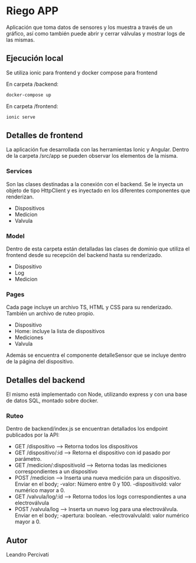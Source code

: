 # Riego APP

Aplicación que toma datos de sensores y los muestra a través de un gráfico, así como también puede abrir y cerrar válvulas y mostrar logs de las mismas.

## Ejecución local

Se utiliza ionic para frontend y docker compose para frontend

En carpeta /backend:
```bash
docker-compose up
```


En carpeta /frontend:
```bash
ionic serve
```

## Detalles de frontend

La aplicación fue desarrollada con las herramientas Ionic y Angular. Dentro de la carpeta /src/app se pueden observar los elementos de la misma.

### Services
Son las clases destinadas a la conexión con el backend. Se le inyecta un objeto de tipo HttpClient y es inyectado en los diferentes componentes que renderizan.
- Dispositivos
- Medicion
- Valvula

### Model
Dentro de esta carpeta están detalladas las clases de dominio que utiliza el frontend desde su recepción del backend hasta su renderizado.
- Dispositivo
- Log
- Medicion

### Pages
Cada page incluye un archivo TS, HTML y CSS para su renderizado. También un archivo de ruteo propio.
- Dispositivo
- Home: incluye la lista de dispositivos
- Mediciones
- Valvula

Además se encuentra el componente detalleSensor que se incluye dentro de la página del dispositivo.

## Detalles del backend
El mismo está implementado con Node, utilizando express y con una base de datos SQL, montado sobre docker.

### Ruteo
Dentro de backend/index.js se encuentran detallados los endpoint publicados por la API:
- GET /dispositivo --> Retorna todos los dispositivos
- GET /dispositivo/:id --> Retorna el dispositivo con id pasado por parámetro.
- GET /medicion/:dispositivoId --> Retorna todas las mediciones correspondientes a un dispositivo
- POST /medicion --> Inserta una nueva medición para un dispositivo. Enviar en el body;
      -valor: Número entre 0 y 100.
      -dispositivoId: valor numérico mayor a 0.
- GET /valvula/log/:id --> Retorna todos los logs correspondientes a una electroválvula
- POST /valvula/log --> Inserta un nuevo log para una electroválvula. Enviar en el body;
      -apertura: boolean.
      -electrovalvulaId: valor numérico mayor a 0.

## Autor
Leandro Percivati
